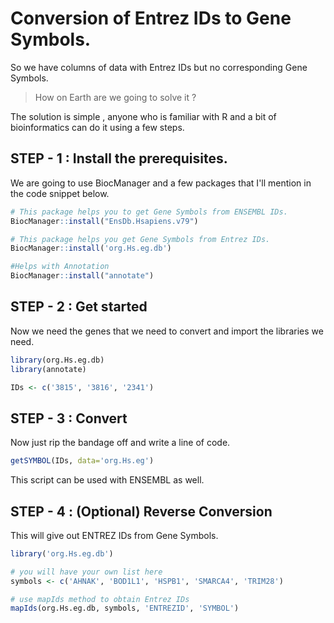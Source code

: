 # Conversion of Entrez IDs to Gene Symbols.

So we have columns of data with Entrez IDs but no corresponding Gene Symbols.

> How on Earth are we going to solve it ?

The solution is simple , anyone who is familiar with R and a bit of bioinformatics can do it using a few steps. 

## STEP - 1 :  Install the prerequisites.

We are going to use BiocManager and a few packages that I'll mention in the code snippet below. 

```r
# This package helps you to get Gene Symbols from ENSEMBL IDs. 
BiocManager::install("EnsDb.Hsapiens.v79")

# This package helps you get Gene Symbols from Entrez IDs.
BiocManager::install('org.Hs.eg.db')

#Helps with Annotation
BiocManager::install("annotate")
```

## STEP - 2 : Get started

Now we need the genes that we need to convert and import the libraries we need. 

```r
library(org.Hs.eg.db)
library(annotate)

IDs <- c('3815', '3816', '2341')
```

## STEP - 3 : Convert

Now just rip the bandage off and write a line of code.

```r
getSYMBOL(IDs, data='org.Hs.eg')
```

This script can be used with ENSEMBL as well.

## STEP - 4 : (Optional) Reverse Conversion

This will give out ENTREZ IDs from Gene Symbols.

```r
library('org.Hs.eg.db')

# you will have your own list here
symbols <- c('AHNAK', 'BOD1L1', 'HSPB1', 'SMARCA4', 'TRIM28')

# use mapIds method to obtain Entrez IDs
mapIds(org.Hs.eg.db, symbols, 'ENTREZID', 'SYMBOL')
```
